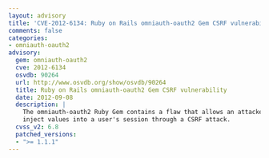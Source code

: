 ```yaml
---
layout: advisory
title: 'CVE-2012-6134: Ruby on Rails omniauth-oauth2 Gem CSRF vulnerability'
comments: false
categories:
- omniauth-oauth2
advisory:
  gem: omniauth-oauth2
  cve: 2012-6134
  osvdb: 90264
  url: http://www.osvdb.org/show/osvdb/90264
  title: Ruby on Rails omniauth-oauth2 Gem CSRF vulnerability
  date: 2012-09-08
  description: |
    The omniauth-oauth2 Ruby Gem contains a flaw that allows an attacker to
    inject values into a user's session through a CSRF attack.
  cvss_v2: 6.8
  patched_versions:
  - ">= 1.1.1"
---
```

